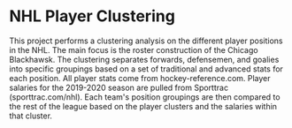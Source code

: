 # NHL Player Clustering
This project performs a clustering analysis on the different player positions in the NHL. The main focus is the roster construction of the Chicago Blackhawsk. The clustering separates forwards, defensemen, and goalies into specific groupings based on a set of traditional and advanced stats for each position. All player stats come from hockey-reference.com. Player salaries for the 2019-2020 season are pulled from Sporttrac (sporttrac.com/nhl). Each team's position groupings are then compared to the rest of the league based on the player clusters and the salaries within that cluster.
